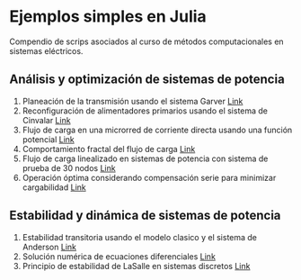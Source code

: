 # Ejemplos simples en Julia

Compendio de scrips asociados al curso de métodos computacionales en sistemas eléctricos.

## Análisis y optimización de sistemas de potencia

1. Planeación de la transmisión usando el sistema Garver [Link](https://github.com/alejandrogarces/JuliaScripts/tree/main/Garver)
2. Reconfiguración de alimentadores primarios usando el sistema de Cinvalar [Link](https://github.com/alejandrogarces/JuliaScripts/tree/main/Reconfiguracion)
3. Flujo de carga en una microrred de corriente directa usando una función potencial [Link](/PotencialDC/)
4. Comportamiento fractal del flujo de carga [Link](/Fractales)
5. Flujo de carga linealizado en sistemas de potencia con sistema de prueba de 30 nodos [Link](/Flujo_lineal)
6. Operación óptima considerando compensación serie para minimizar cargabilidad [Link](/serie)

## Estabilidad y dinámica de sistemas de potencia

1. Estabilidad transitoria usando el modelo clasico y el sistema de Anderson [Link](https://github.com/alejandrogarces/JuliaScripts/tree/main/EstabilidadTransitoria)
2. Solución numérica de ecuaciones diferenciales [Link](/ODES/)
3. Principio de estabilidad de LaSalle en sistemas discretos [Link](/LaSalleDiscreto/)

